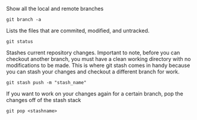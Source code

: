 Show all the local and remote branches
```
git branch -a
```

Lists the files that are commited, modified, and untracked.
```
git status
```

Stashes current repository changes.  Important to note, before you can checkout another branch, you must have
a clean working directory with no modifications to be made.  This is where git stash comes in handy because you can
stash your changes and checkout a different branch for work.
```
git stash push -m "stash_name"
```

If you want to work on your changes again for a certain branch, pop the changes off of the stash stack
```
git pop <stashname>
```